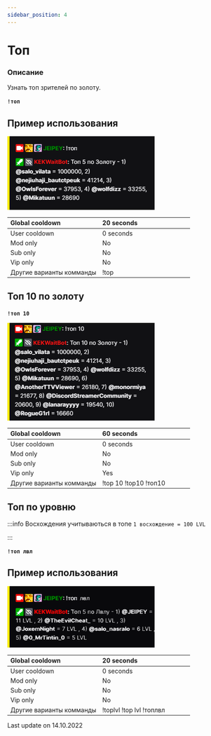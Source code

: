 ```yaml
---
sidebar_position: 4
---
```


# Топ
### Описание

Узнать топ зрителей по золоту.


 **`!топ`**

## Пример использования
![Docs Version Dropdown](./img/top.png)

  <div>

| Global cooldown | 20 seconds⠀⠀⠀⠀⠀⠀⠀⠀⠀⠀⠀|
|:----------------|:----------------------|
| User cooldown   | 0 seconds            |
| Mod only        | No                    |
| Sub only        | No                    |
| Vip only        | No                    |
| Другие варианты комманды        | !top              |
  </div>

## Топ 10 по золоту

 **`!топ 10`**

![Docs Version Dropdown](./img/top10.png)

  <div>

| Global cooldown | 60 seconds⠀⠀⠀⠀⠀⠀⠀⠀⠀⠀⠀|
|:----------------|:----------------------|
| User cooldown   | 0 seconds            |
| Mod only        | No                    |
| Sub only        | No                    |
| Vip only        | Yes                    |
| Другие варианты комманды        | !top 10 !top10 !топ10             |
  </div>


## Топ по уровню

:::info Восхождения учитываються в топе `1 восхождение = 100 LVL`

:::

 **`!топ лвл`**

## Пример использования
![Docs Version Dropdown](./img/toplvl.png)

  <div>

| Global cooldown | 20 seconds⠀⠀⠀⠀⠀⠀⠀⠀⠀⠀⠀|
|:----------------|:----------------------|
| User cooldown   | 0 seconds            |
| Mod only        | No                    |
| Sub only        | No                    |
| Vip only        | No                    |
| Другие варианты комманды        | !toplvl !top lvl !топлвл      |
  </div>


Last update on 14.10.2022
